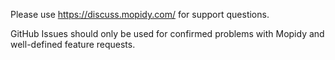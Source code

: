 Please use https://discuss.mopidy.com/ for support questions.

GitHub Issues should only be used for confirmed problems with Mopidy and well-defined feature requests.
